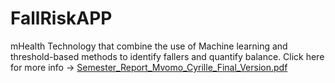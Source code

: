 # FallRiskAPP
mHealth Technology that combine the use of Machine learning and threshold-based methods to identify fallers and quantify balance. Click here for more info ->
[Semester_Report_Mvomo_Cyrille_Final_Version.pdf](https://github.com/cyrillemvomo/FallRiskAPP/files/10784858/Semester_Report_Mvomo_Cyrille_Final_Version.pdf)
